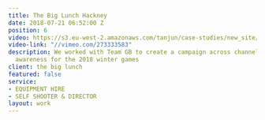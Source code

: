 ```yaml
---
title: The Big Lunch Hackney
date: 2018-07-21 06:52:00 Z
position: 6
video: https://s3.eu-west-2.amazonaws.com/tanjun/case-studies/new_site/the-big-lunch-hackney/reel
video-link: "//vimeo.com/273333583"
description: We worked with Team GB to create a campaign across channels to hep raise
  awareness for the 2018 winter games
client: the big lunch
featured: false
service:
- EQUIPMENT HIRE
- SELF SHOOTER & DIRECTOR
layout: work
---
```


